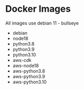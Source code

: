 # Docker Images

All images use debian 11 - bullseye

- debian
- node18
- python3.8
- python3.9
- python3.10
- aws-cdk
- aws-node18
- aws-python3.8
- aws-python3.9
- aws-python3.10
